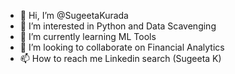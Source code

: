 - 👋 Hi, I’m @SugeetaKurada
- 👀 I’m interested in Python and Data Scavenging
- 🌱 I’m currently learning ML Tools
- 💞️ I’m looking to collaborate on Financial Analytics
- 📫 How to reach me Linkedin search (Sugeeta K) 

<!---
SugeetaKurada/SugeetaKurada is a ✨ special ✨ repository because its `README.md` (this file) appears on your GitHub profile.
You can click the Preview link to take a look at your changes.
--->
